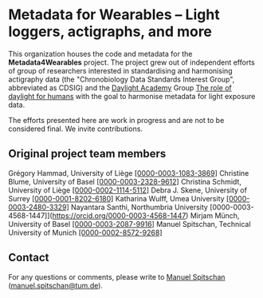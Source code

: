 # Metadata for Wearables – Light loggers, actigraphs, and more

This organization houses the code and metadata for the **Metadata4Wearables** project. The project grew out of independent efforts of group of researchers interested in standardising and harmonising actigraphy data (the "Chronobiology Data Standards Interest Group", abbreviated as CDSIG) and the [Daylight Academy](https://daylight.academy/) Group [The role of daylight for humans](https://daylight.academy/projects/state-of-light-in-humans/) with the goal to harmonise metadata for light exposure data.

The efforts presented here are work in progress and are not to be considered final. We invite contributions.

## Original project team members

Grégory Hammad, University of Liège [[0000-0003-1083-3869]](https://orcid.org/0000-0003-1083-3869)
Christine Blume, University of Basel [[0000-0003-2328-9612]](https://orcid.org/0000-0003-2328-9612)
Christina Schmidt, University of Liège [[0000-0002-1114-5112]](https://orcid.org/0000-0002-1114-5112)
Debra J. Skene, University of Surrey [[0000-0001-8202-6180]](https://orcid.org/0000-0001-8202-6180)
Katharina Wulff, Umea University [[0000-0003-2480-3329]](https://orcid.org/0000-0003-2480-3329)
Nayantara Santhi, Northumbria University [0000-0003-4568-1447]](https://orcid.org/0000-0003-4568-1447)
Mirjam Münch, University of Basel [[0000-0003-2087-9916]](https://orcid.org/0000-0003-2087-9916)
Manuel Spitschan, Technical University of Munich [[0000-0002-8572-9268]](https://orcid.org/0000-0002-8572-9268)

## Contact

For any questions or comments, please write to [Manuel Spitschan](mailto:manuel.spitschan@tum.de) ([manuel.spitschan@tum.de](mailto:manuel.spitschan@tum.de)).
